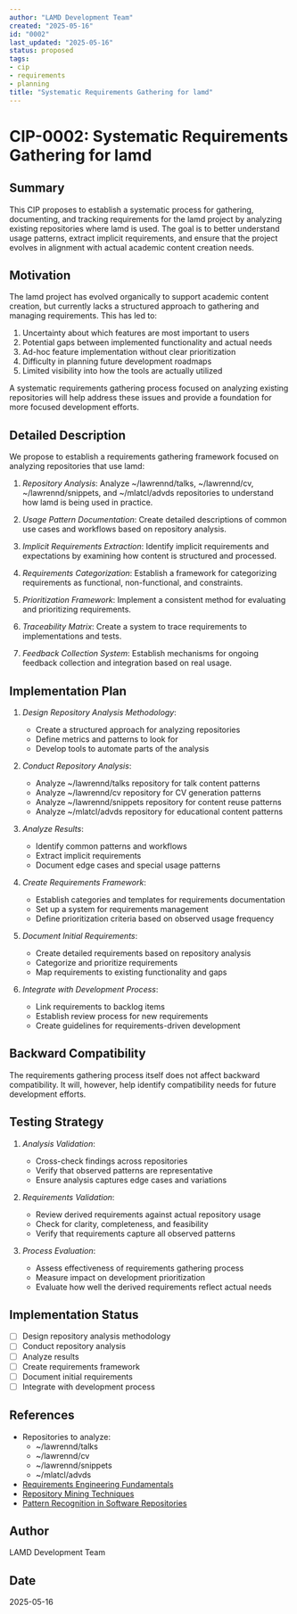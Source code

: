 ```yaml
---
author: "LAMD Development Team"
created: "2025-05-16"
id: "0002"
last_updated: "2025-05-16"
status: proposed
tags:
- cip
- requirements
- planning
title: "Systematic Requirements Gathering for lamd"
---
```


# CIP-0002: Systematic Requirements Gathering for lamd

## Summary
This CIP proposes to establish a systematic process for gathering, documenting, and tracking requirements for the lamd project by analyzing existing repositories where lamd is used. The goal is to better understand usage patterns, extract implicit requirements, and ensure that the project evolves in alignment with actual academic content creation needs.

## Motivation
The lamd project has evolved organically to support academic content creation, but currently lacks a structured approach to gathering and managing requirements. This has led to:

1. Uncertainty about which features are most important to users
2. Potential gaps between implemented functionality and actual needs
3. Ad-hoc feature implementation without clear prioritization
4. Difficulty in planning future development roadmaps
5. Limited visibility into how the tools are actually utilized

A systematic requirements gathering process focused on analyzing existing repositories will help address these issues and provide a foundation for more focused development efforts.

## Detailed Description

We propose to establish a requirements gathering framework focused on analyzing repositories that use lamd:

1. *Repository Analysis*: Analyze ~/lawrennd/talks, ~/lawrennd/cv, ~/lawrennd/snippets, and ~/mlatcl/advds repositories to understand how lamd is being used in practice.

2. *Usage Pattern Documentation*: Create detailed descriptions of common use cases and workflows based on repository analysis.

3. *Implicit Requirements Extraction*: Identify implicit requirements and expectations by examining how content is structured and processed.

4. *Requirements Categorization*: Establish a framework for categorizing requirements as functional, non-functional, and constraints.

5. *Prioritization Framework*: Implement a consistent method for evaluating and prioritizing requirements.

6. *Traceability Matrix*: Create a system to trace requirements to implementations and tests.

7. *Feedback Collection System*: Establish mechanisms for ongoing feedback collection and integration based on real usage.

## Implementation Plan

1. *Design Repository Analysis Methodology*:
   - Create a structured approach for analyzing repositories
   - Define metrics and patterns to look for
   - Develop tools to automate parts of the analysis

2. *Conduct Repository Analysis*:
   - Analyze ~/lawrennd/talks repository for talk content patterns
   - Analyze ~/lawrennd/cv repository for CV generation patterns
   - Analyze ~/lawrennd/snippets repository for content reuse patterns
   - Analyze ~/mlatcl/advds repository for educational content patterns

3. *Analyze Results*:
   - Identify common patterns and workflows
   - Extract implicit requirements
   - Document edge cases and special usage patterns

4. *Create Requirements Framework*:
   - Establish categories and templates for requirements documentation
   - Set up a system for requirements management
   - Define prioritization criteria based on observed usage frequency

5. *Document Initial Requirements*:
   - Create detailed requirements based on repository analysis
   - Categorize and prioritize requirements
   - Map requirements to existing functionality and gaps

6. *Integrate with Development Process*:
   - Link requirements to backlog items
   - Establish review process for new requirements
   - Create guidelines for requirements-driven development

## Backward Compatibility
The requirements gathering process itself does not affect backward compatibility. It will, however, help identify compatibility needs for future development efforts.

## Testing Strategy
1. *Analysis Validation*:
   - Cross-check findings across repositories
   - Verify that observed patterns are representative
   - Ensure analysis captures edge cases and variations

2. *Requirements Validation*:
   - Review derived requirements against actual repository usage
   - Check for clarity, completeness, and feasibility
   - Verify that requirements capture all observed patterns

3. *Process Evaluation*:
   - Assess effectiveness of requirements gathering process
   - Measure impact on development prioritization
   - Evaluate how well the derived requirements reflect actual needs

## Implementation Status
- [ ] Design repository analysis methodology
- [ ] Conduct repository analysis
- [ ] Analyze results
- [ ] Create requirements framework
- [ ] Document initial requirements
- [ ] Integrate with development process

## References
- Repositories to analyze:
  - ~/lawrennd/talks
  - ~/lawrennd/cv
  - ~/lawrennd/snippets
  - ~/mlatcl/advds
- [Requirements Engineering Fundamentals](https://www.oreilly.com/library/view/requirements-engineering-fundamentals/9781492042921/)
- [Repository Mining Techniques](https://github.com/trending)
- [Pattern Recognition in Software Repositories](https://dl.acm.org/doi/10.1145/3180155.3180167)

## Author
LAMD Development Team

## Date
2025-05-16 